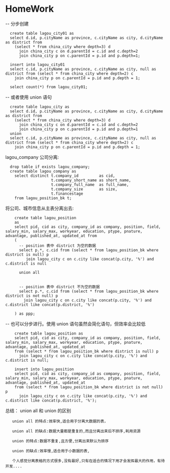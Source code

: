 # HomeWork


-- 分步创建

      create table lagou_city01 as
      select d.id, p.cityName as province, c.cityName as city, d.cityName as district from
        (select * from china_city where depth=3) d
          join china_city c on d.parentId = c.id and c.depth=2
          join china_city p on c.parentId = p.id and p.depth=1;

      insert into lagou_city01
      select c.id, p.cityName as province, c.cityName as city, null as district from (select * from china_city where depth=2) c
        join china_city p on c.parentId = p.id and p.depth = 1;

      select count(*) from lagou_city01;

-- 或者使用 union 语句

      create table lagou_city as
      select d.id, p.cityName as province, c.cityName as city, d.cityName as district from
        (select * from china_city where depth=3) d
          join china_city c on d.parentId = c.id and c.depth=2
          join china_city p on c.parentId = p.id and p.depth=1
      union
      select c.id, p.cityName as province, c.cityName as city, null as district from (select * from china_city where depth=2) c
        join china_city p on c.parentId = p.id and p.depth = 1;

lagou_company 公司分离:

      drop table if exists lagou_company;
      create table lagou_company as
        select distinct t.company_id         as cid,
                        t.company_short_name as short_name,
                        t.company_full_name  as full_name,
                        t.company_size       as size,
                        t.financestage
        from lagou_position_bk t;
将公司、城市信息从主表分离出去:

        create table lagou_position
        as
        select pid, cid as city, company_id as company, position, field, salary_min, salary_max, workyear, education, ptype, pnature,           advantage, published_at, updated_at from
        (
          -- position 表中 district 为空的数据
          select p.*, c.cid from (select * from lagou_position_bk where district is null) p
             join lagou_city c on c.city like concat(p.city, '%') and c.district is null

          union all


          -- position 表中 district 不为空的数据
          select p.*, c.cid from (select * from lagou_position_bk where district is not null) p
            join lagou_city c on c.city like concat(p.city, '%') and c.district like concat(p.district, '%')

        ) as ppp;


-- 也可以分步进行。使用 union 语句虽然会简化语句，但效率会比较低

        create table lagou_position as
        select pid, cid as city, company_id as company, position, field, salary_min, salary_max, workyear, education, ptype, pnature,           advantage, published_at, updated_at
        from (select * from lagou_position_bk where district is null) p
          join lagou_city c on c.city like concat(p.city, '%') and c.district is null;

        insert into lagou_position
        select pid, cid as city, company_id as company, position, field, salary_min, salary_max, workyear, education, ptype, pnature,           advantage, published_at, updated_at
        from (select * from lagou_position_bk where district is not null) p
          join lagou_city c on c.city like concat(p.city, '%') and c.district like concat(p.district, '%');
  
 总结： union all 和 union 的区别
       
       union all 的特点:效率快,适合用于分离大数据的表，
       
       union all 的缺点:数据大量都是重复的,而且分离出来后不排序,耗用资源
       
       union 的特点:数据不重复,且方便,分离出来默认为排序
       
       union 的缺点:效率慢,适合用于小数据的表,
       
       个人感觉分离表格的方式很多,没有最好,只有在适合的情况下用才会发挥最大的作用，有待开发....
 
 
 
 
 
  
 
